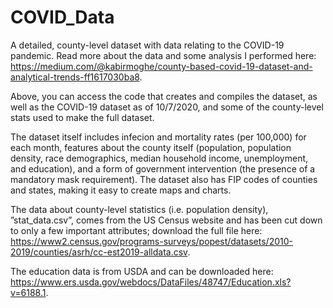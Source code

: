 # COVID_Data

A detailed, county-level dataset with data relating to the COVID-19 pandemic. Read more about the data and some analysis I performed here: https://medium.com/@kabirmoghe/county-based-covid-19-dataset-and-analytical-trends-ff1617030ba8. 

Above, you can access the code that creates and compiles the dataset, as well as the COVID-19 dataset as of 10/7/2020, and some of the county-level stats used to make the full dataset.

The dataset itself includes infecion and mortality rates (per 100,000) for each month, features about the county itself (population, population density, race demographics, median household income, unemployment, and education), and a form of government intervention (the presence of a mandatory mask requirement). The dataset also has FIP codes of counties and states, making it easy to create maps and charts. 

The data about county-level statistics (i.e. population density), ”stat_data.csv”, comes from the US Census website and has been cut down to only a few important attributes; download the full file here: https://www2.census.gov/programs-surveys/popest/datasets/2010-2019/counties/asrh/cc-est2019-alldata.csv.

The education data is from USDA and can be downloaded here: https://www.ers.usda.gov/webdocs/DataFiles/48747/Education.xls?v=6188.1.
